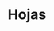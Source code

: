 ---
title: Hojas
date: 
draft: false

# descripcion
description : Pulsera de plata 925 y nácar

materials: Plata 925

color: Plateado y nácar blanco

dimensions: 18cm largo

code: 03-24-0612

type: "Pulseras"

categories: []

price: $6.090,00

# Images
# first image will be shown in the product page
images:
  # - image: "images/path_to_image"
  # La ubicacion de las imagenes es imagenes/Pulseras/Pulseras.Nácar/03-24-0612-hojas
  - image: "./images/pulseras/nácar/03-24-0612.JPG"
---